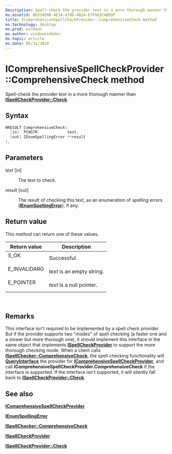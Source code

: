 ```yaml
---
Description: Spell-check the provider text in a more thorough manner than ISpellCheckProvider::Check.
ms.assetid: BD334EB8-4E14-478D-AB2A-E7F863C4BE0F
title: IComprehensiveSpellCheckProvider::ComprehensiveCheck method
ms.technology: desktop
ms.prod: windows
ms.author: windowssdkdev
ms.topic: article
ms.date: 05/31/2018
---
```


# IComprehensiveSpellCheckProvider::ComprehensiveCheck method

Spell-check the provider text in a more thorough manner than [**ISpellCheckProvider::Check**](/windows/desktop/api/Spellcheckprovider/nf-spellcheckprovider-ispellcheckprovider-check).

## Syntax


```C++
HRESULT ComprehensiveCheck(
  [in]  PCWSTR             text,
  [out] IEnumSpellingError **result
);
```



## Parameters

<dl> <dt>

*text* \[in\]
</dt> <dd>

The text to check.

</dd> <dt>

*result* \[out\]
</dt> <dd>

The result of checking this text, as an enumeration of spelling errors ([**IEnumSpellingError**](/windows/desktop/api/Spellcheck/nn-spellcheck-ienumspellingerror)), if any.

</dd> </dl>

## Return value

This method can return one of these values.



| Return value                                                                             | Description                           |
|------------------------------------------------------------------------------------------|---------------------------------------|
| <dl> <dt>S\_OK</dt> </dl>         | Successful.<br/>                |
| <dl> <dt>E\_INVALIDARG</dt> </dl> | *text* is an empty string.<br/> |
| <dl> <dt>E\_POINTER</dt> </dl>    | *text* is a null pointer.<br/>  |



 

## Remarks

This interface isn't required to be implemented by a spell check provider. But if the provider supports two "modes" of spell checking (a faster one and a slower but more thorough one), it should implement this interface in the same object that implements [**ISpellCheckProvider**](/windows/desktop/api/Spellcheckprovider/nn-spellcheckprovider-ispellcheckprovider) to support the more thorough checking mode. When a client calls [**ISpellChecker::ComprehensiveCheck**](/windows/desktop/api/Spellcheck/nf-spellcheck-ispellchecker-comprehensivecheck), the spell checking functionality will [**QueryInterface**](https://msdn.microsoft.com/54d5ff80-18db-43f2-b636-f93ac053146d) the provider for [**IComprehensiveSpellCheckProvider**](/windows/desktop/api/spellcheckprovider/nn-spellcheckprovider-icomprehensivespellcheckprovider), and call **IComprehensiveSpellCheckProvider.ComprehensiveCheck** if the interface is supported. If the interface isn't supported, it will silently fall back to [**ISpellCheckProvider::Check**](/windows/desktop/api/Spellcheckprovider/nf-spellcheckprovider-ispellcheckprovider-check).

## See also

<dl> <dt>

[**IComprehensiveSpellCheckProvider**](/windows/desktop/api/spellcheckprovider/nn-spellcheckprovider-icomprehensivespellcheckprovider)
</dt> <dt>

[**IEnumSpellingError**](/windows/desktop/api/Spellcheck/nn-spellcheck-ienumspellingerror)
</dt> <dt>

[**ISpellChecker::ComprehensiveCheck**](/windows/desktop/api/Spellcheck/nf-spellcheck-ispellchecker-comprehensivecheck)
</dt> <dt>

[**ISpellCheckProvider**](/windows/desktop/api/Spellcheckprovider/nn-spellcheckprovider-ispellcheckprovider)
</dt> <dt>

[**ISpellCheckProvider::Check**](/windows/desktop/api/Spellcheckprovider/nf-spellcheckprovider-ispellcheckprovider-check)
</dt> </dl>

 

 




